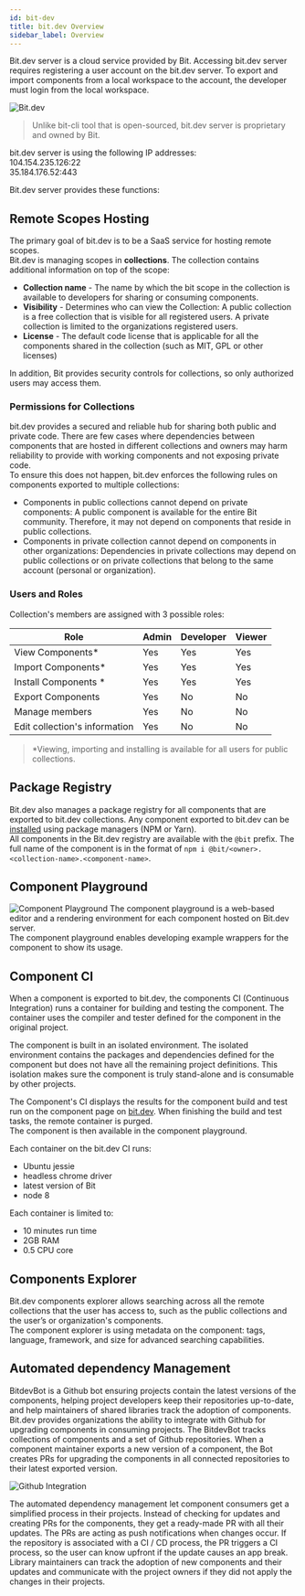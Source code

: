 ```yaml
---
id: bit-dev
title: bit.dev Overview
sidebar_label: Overview
---
```


Bit.dev server is a cloud service provided by Bit. Accessing bit.dev server requires registering a user account on the bit.dev server. To export and import components from a local workspace to the account, the developer must login from the local workspace.  

![Bit.dev](https://storage.googleapis.com/static.bit.dev/docs/images/bit.dev.png)

> Unlike bit-cli tool that is open-sourced, bit.dev server is proprietary and owned by Bit.

bit.dev server is using the following IP addresses:  
104.154.235.126:22  
35.184.176.52:443  

Bit.dev server provides these functions:  

## Remote Scopes Hosting

The primary goal of bit.dev is to be a SaaS service for hosting remote scopes.  
Bit.dev is managing scopes in **collections**. The collection contains additional information on top of the scope:  

- **Collection name** - The name by which the bit scope in the collection is available to developers for sharing or consuming components.  
- **Visibility** - Determines who can view the Collection: A public collection is a free collection that is visible for all registered users. A private collection is limited to the organizations registered users.  
- **License** - The default code license that is applicable for all the components shared in the collection (such as MIT, GPL or other licenses)  

In addition, Bit provides security controls for collections, so only authorized users may access them.  

### Permissions for Collections

bit.dev provides a secured and reliable hub for sharing both public and private code. There are few cases where dependencies between components that are hosted in different collections and owners may harm reliability to provide with working components and not exposing private code.  
To ensure this does not happen, bit.dev enforces the following rules on components exported to multiple collections:

- Components in public collections cannot depend on private components: A public component is available for the entire Bit community. Therefore, it may not depend on components that reside in public collections.  
- Components in private collection cannot depend on components in other organizations: Dependencies in private collections may depend on public collections or on private collections that belong to the same account (personal or organization).  

### Users and Roles

Collection's members are assigned with 3 possible roles:  

| Role | Admin | Developer | Viewer |
|---|---|---|---|
| View Components* | Yes | Yes | Yes |
| Import Components* | Yes | Yes | Yes |
| Install Components * | Yes| Yes | Yes |
| Export Components | Yes| No | No |
| Manage members | Yes | No | No |
| Edit collection's information | Yes | No | No |

> *Viewing, importing and installing is available for all users for public collections.  

## Package Registry

Bit.dev also manages a package registry for all components that are exported to bit.dev collections. Any component exported to bit.dev can be [installed](/docs/installing-components) using package managers (NPM or Yarn).  
All components in the Bit.dev registry are available with the `@bit` prefix. The full name of the component is in the format of `npm i @bit/<owner>.<collection-name>.<component-name>`.  

## Component Playground

![Component Playground](https://storage.googleapis.com/static.bit.dev/docs/images/playground.png)
The component playground is a web-based editor and a rendering environment for each component hosted on Bit.dev server.  
The component playground enables developing example wrappers for the component to show its usage.

## Component CI

When a component is exported to bit.dev, the components CI (Continuous Integration) runs a container for building and testing the component. The container uses the compiler and tester defined for the component in the original project.  

The component is built in an isolated environment. The isolated environment contains the packages and dependencies defined for the component but does not have all the remaining project definitions. This isolation makes sure the component is truly stand-alone and is consumable by other projects.  

The Component's CI displays the results for the component build and test run on the component page on [bit.dev](https://bit.dev). When finishing the build and test tasks, the remote container is purged.  
The component is then available in the component playground.

Each container on the bit.dev CI runs:  

- Ubuntu jessie
- headless chrome driver
- latest version of Bit
- node 8

Each container is limited to:  

- 10 minutes run time
- 2GB RAM
- 0.5 CPU core

## Components Explorer

Bit.dev components explorer allows searching across all the remote collections that the user has access to,  such as the public collections and the user’s or organization's components.  
The component explorer is using metadata on the component:  tags, language, framework, and size for advanced searching capabilities.  

## Automated dependency Management

BitdevBot is a Github bot ensuring projects contain the latest versions of the components, helping project developers keep their repositories up-to-date, and help maintainers of shared libraries track the adoption of components.  
Bit.dev provides organizations the ability to integrate with Github for upgrading components in consuming projects. The BitdevBot tracks collections of components and a set of Github repositories. When a component maintainer exports a new version of a component, the Bot creates PRs for upgrading the components in all connected repositories to their latest exported version.  

![Github Integration](https://storage.googleapis.com/static.bit.dev/docs/images/github-integration.png)

The automated dependency management let component consumers get a simplified process in their projects. Instead of checking for updates and creating PRs for the components, they get a ready-made PR with all their updates. The PRs are acting as push notifications when changes occur. If the repository is associated with a CI / CD process, the PR triggers a CI process, so the user can know upfront if the update causes an app break.  
Library maintainers can track the adoption of new components and their updates and communicate with the project owners if they did not apply the changes in their projects.  
